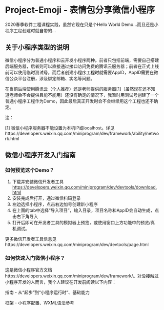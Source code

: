# Project-Emoji - 表情包分享微信小程序
2020春季软件工程课程实践，虽然它现在只是个Hello World Demo...而且还是小程序工程创建时就自带的...

## 关于小程序类型的说明
微信小程序分为普通小程序和云开发小程序两种。前者只包括前端，需要自己搭建后端服务器，后者则可以直接通过接口访问免费的腾讯云服务器；前者在正式上线前可以使用临时测试号，而后者创建小程序工程时就需要AppID，AppID需要在微信公众平台注册，涉及绑定邮箱、实名等问题。

在当前后端使用腾讯云（个人推荐）还是老师提供的服务器[1]（虽然现在还不知道老师会不会提供且能不能用）还没有确定的情况下，我暂时用测试号创建了一个普通小程序工程作为Demo，因此最后真正开发时会不会继续用这个工程也还不确定。

注：

[1] 微信小程序服务器不能设置为本机IP或localhost。详见https://developers.weixin.qq.com/miniprogram/dev/framework/ability/network.html

## 微信小程序开发入门指南
### 如何预览这个Demo？
1. 下载并安装微信开发者工具 https://developers.weixin.qq.com/miniprogram/dev/devtools/download.html
2. 安装完成后打开，通过微信扫码登录
3. 左边选择小程序，点击右边加号创建新小程序
4. 在上面的tab中选择“导入项目”，输入目录，项目名称和AppID会自动生成，点击右下角导入
5. 打开后即可在开发者工具的模拟器上预览，或使用窗口上方功能中的预览/真机调试。

更多微信开发者工具信息见https://developers.weixin.qq.com/miniprogram/dev/devtools/page.html

### 如何快速入门微信小程序？
这是微信小程序官方文档https://developers.weixin.qq.com/miniprogram/dev/framework/。对没接触过小程序开发的人而言，我个人建议在开发前阅读以下内容：

指南 - 从“起步”到“小程序运行时”、基础能力

框架 - 小程序配置、WXML语法参考
